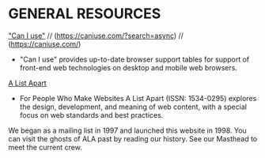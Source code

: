 # GENERAL RESOURCES

["Can I use"](https://caniuse.com/?search=await) // (https://caniuse.com/?search=async) // (https://caniuse.com/)

- "Can I use" provides up-to-date browser support tables for support of front-end web technologies on desktop and mobile web browsers.

[A List Apart](https://alistapart.com/)

- For People Who Make Websites
A List Apart (ISSN: 1534-0295) explores the design, development, and meaning of web content, with a special focus on web standards and best practices.

We began as a mailing list in 1997 and launched this website in 1998. You can visit the ghosts of ALA past by reading our history. See our Masthead to meet the current crew.

[]()
-

[]()
-

[]()
-